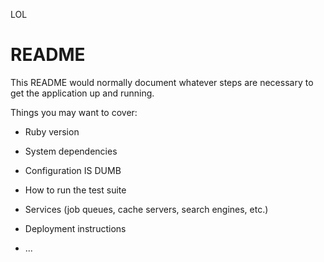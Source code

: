LOL
# README

This README would normally document whatever steps are necessary to get the
application up and running.

Things you may want to cover:

* Ruby version

* System dependencies

* Configuration IS DUMB

* How to run the test suite

* Services (job queues, cache servers, search engines, etc.)

* Deployment instructions

* ...
